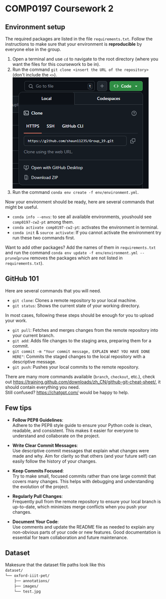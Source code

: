 # COMP0197 Coursework 2
## Environment setup
The required packages are listed in the file `requirements.txt`. Follow the instructions to make sure that your environment is **reproducible** by everyone else in the group.  
1. Open a terminal and use `cd` to navigate to the root directory (where you want the files for this coursework to be in). 
2. Run the command `git clone <insert the URL of the repository>` (don't include the `<>`).
 ![alt text](image.png)
3. Run the command `conda env create -f env/environment.yml`.  

Now your environment should be ready, here are several commands that might be useful.  
- `conda info --envs`: to see all available environments, youshould see `comp0197-cw2-pt` among them.  
- `conda activate comp0197-cw2-pt`: activates the environment in terminal.
- `conda init` & `source activate`: If you cannot activate the environment try run these two commands first.

Want to add other packages? Add the names of them in `requirements.txt` and run the command `conda env update -f env/environment.yml --prune`(`prune` removes the packages which are not listed in `requirements.txt`).

## GitHub 101

Here are several commands that you will need.  

- `git clone`: Clones a remote repository to your local machine.  
- `git status`: Shows the current state of your working directory.  

In most cases, following these steps should be enough for you to upload your work.  

- `git pull`: Fetches and merges changes from the remote repository into your current branch.  
- `git add`: Adds file changes to the staging area, preparing them for a commit.  
- `git commit -m "Your commit message, EXPLAIN WHAT YOU HAVE DONE HERE"`: Commits the staged changes to the local repository with a descriptive message.  
- `git push`: Pushes your local commits to the remote repository.  


There are many more commands available (`branch`, `checkout`, etc.), check out https://training.github.com/downloads/zh_CN/github-git-cheat-sheet/, it should contain everything you need.  
Still confused? https://chatgpt.com/ would be happy to help.

## Few tips
- **Follow PEP8 Guidelines**:  
Adhere to the PEP8 style guide to ensure your Python code is clean, readable, and consistent. This makes it easier for everyone to understand and collaborate on the project.

- **Write Clear Commit Messages**:  
Use descriptive commit messages that explain what changes were made and why. Aim for clarity so that others (and your future self) can easily follow the history of your changes.

- **Keep Commits Focused**:  
Try to make small, focused commits rather than one large commit that covers many changes. This helps with debugging and understanding the evolution of the project.

- **Regularly Pull Changes**:  
Frequently pull from the remote repository to ensure your local branch is up-to-date, which minimizes merge conflicts when you push your changes.

- **Document Your Code**:  
Use comments and update the README file as needed to explain any non-obvious parts of your code or new features. Good documentation is essential for team collaboration and future maintenance.

## Dataset
Makesure that the dataset file paths look like this  
`dataset/`  
`└── oxford-iiit-pet/`  
`    ├── annotations/`  
`    ├── images/`  
`    └── test.jpg`  
